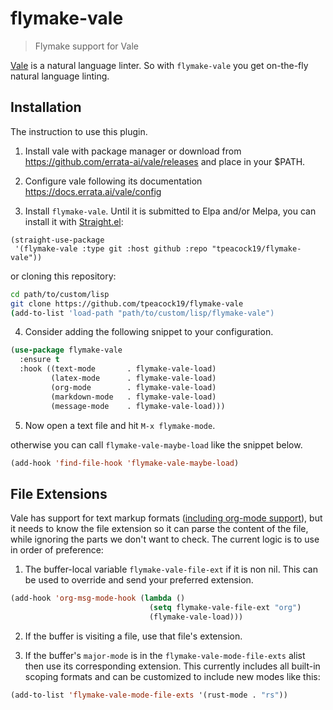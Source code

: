 # flymake-vale
> Flymake support for Vale

[Vale](https://github.com/ValeLint/vale) is a natural language linter. So with `flymake-vale` you get on-the-fly natural language linting.

## Installation

The instruction to use this plugin.

1. Install vale with package manager or download from https://github.com/errata-ai/vale/releases and place in your $PATH.

2. Configure vale following its documentation https://docs.errata.ai/vale/config 

3. Install `flymake-vale`. Until it is submitted to Elpa and/or Melpa, you can install it with [Straight.el](https://github.com/radian-software/straight.el):

```emacs-lisp
(straight-use-package
 '(flymake-vale :type git :host github :repo "tpeacock19/flymake-vale"))
```

or cloning this repository: 

```bash
cd path/to/custom/lisp
git clone https://github.com/tpeacock19/flymake-vale
(add-to-list 'load-path "path/to/custom/lisp/flymake-vale")
```

4. Consider adding the following snippet to your configuration.

```el
(use-package flymake-vale
  :ensure t
  :hook ((text-mode       . flymake-vale-load)
         (latex-mode      . flymake-vale-load)
         (org-mode        . flymake-vale-load)
         (markdown-mode   . flymake-vale-load)
         (message-mode    . flymake-vale-load)))
```

5. Now open a text file and hit `M-x flymake-mode`.

otherwise you can call `flymake-vale-maybe-load` like the snippet below.

```el
(add-hook 'find-file-hook 'flymake-vale-maybe-load)
```

## File Extensions

Vale has support for text markup formats ([including org-mode
support](https://github.com/errata-ai/vale/releases/tag/v2.20.0)), but
it needs to know the file extension so it can parse the content of the
file, while ignoring the parts we don't want to check. The current
logic is to use in order of preference:

1. The buffer-local variable `flymake-vale-file-ext` if it is non nil.
   This can be used to override and send your preferred extension.
```el
(add-hook 'org-msg-mode-hook (lambda ()
                               (setq flymake-vale-file-ext "org")
                               (flymake-vale-load)))
```

2. If the buffer is visiting a file, use that file's extension.

3. If the buffer's `major-mode` is in the
   `flymake-vale-mode-file-exts` alist then use its corresponding
   extension. This currently includes all built-in scoping formats and
   can be customized to include new modes like this:
```el
(add-to-list 'flymake-vale-mode-file-exts '(rust-mode . "rs"))
```
